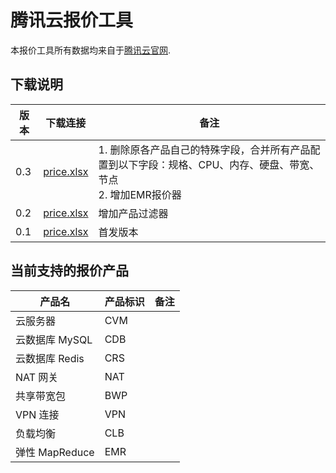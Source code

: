 # 腾讯云报价工具

本报价工具所有数据均来自于[腾讯云官网](https://cloud.tencent.com).

## 下载说明

| 版本 | 下载连接                                                                                 | 备注     |
| ---- | ---------------------------------------------------------------------------------------- | -------- |
| 0.3  | [price.xlsx](https://ruf.coding.net/p/kou/d/qcloud-price/git/raw/release-0.3/price.xlsx) | 1. 删除原各产品自己的特殊字段，合并所有产品配置到以下字段：规格、CPU、内存、硬盘、带宽、节点 <br/>2. 增加EMR报价器 |
| 0.2  | [price.xlsx](https://ruf.coding.net/p/kou/d/qcloud-price/git/raw/release-0.2/price.xlsx) | 增加产品过滤器 |
| 0.1  | [price.xlsx](https://ruf.coding.net/p/kou/d/qcloud-price/git/raw/release-0.1/price.xlsx) | 首发版本 |

## 当前支持的报价产品

| 产品名            | 产品标识 |   备注       |
| ----------------- | -------- | ------------ |
| 云服务器          | CVM      |              |
| 云数据库 MySQL    | CDB      |             |
| 云数据库 Redis    | CRS      |             |
| NAT 网关          | NAT      |             |
| 共享带宽包        | BWP      |             |
| VPN 连接          | VPN      |            |
| 负载均衡          | CLB      |             |
| 弹性 MapReduce    | EMR      |             |
